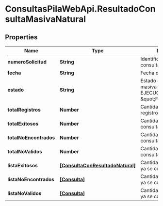 # ConsultasPilaWebApi.ResultadoConsultaMasivaNatural

## Properties
Name | Type | Description | Notes
------------ | ------------- | ------------- | -------------
**numeroSolicitud** | **String** | Identificador único de la consulta masiva | [optional] 
**fecha** | **String** | Fecha de la petición | [optional] 
**estado** | **String** | Estado de la consulta masiva [\&quot;EN EJECUCCION\&quot;, \&quot;FINALIZADA\&quot;] | [optional] 
**totalRegistros** | **Number** | Cantidad total de registros | [optional] 
**totalExitosos** | **Number** | Cantidad reales a consultar | [optional] 
**totalNoEncontrados** | **Number** | Cantidad reales a consultar | [optional] 
**totalNoValidos** | **Number** | Cantidad reales a consultar | [optional] 
**listaExitosos** | [**[ConsultaConResultadoNatural]**](ConsultaConResultadoNatural.md) | Cantidad de registros que ya se consultaron | [optional] 
**listaNoEncontrados** | [**[Consulta]**](Consulta.md) | Cantidad de registros que ya se consultaronaron | [optional] 
**listaNoValidos** | [**[Consulta]**](Consulta.md) | Cantidad de registros que ya se consultaron | [optional] 



